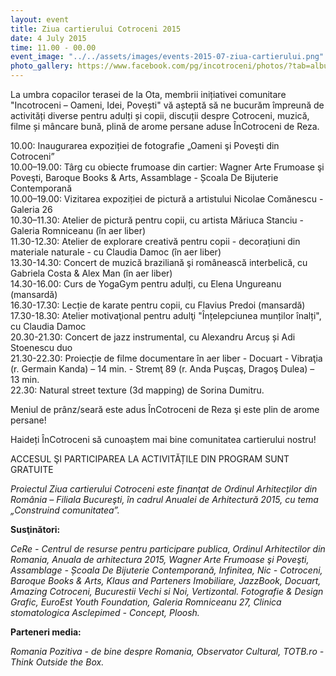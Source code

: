 ```yaml
---
layout: event
title: Ziua cartierului Cotroceni 2015
date: 4 July 2015
time: 11.00 - 00.00
event_image: "../../assets/images/events-2015-07-ziua-cartierului.png"
photo_gallery: https://www.facebook.com/pg/incotroceni/photos/?tab=album&album_id=1602112386726595
---
```


La umbra copacilor terasei de la Ota, membrii inițiativei comunitare "Incotroceni – Oameni, Idei, Povești" vă așteptă să ne bucurăm împreună de activități diverse pentru adulți și copii, discuții despre Cotroceni, muzică, filme și mâncare bună, plină de arome persane aduse ÎnCotroceni de Reza.

10.00: Inaugurarea expoziției de fotografie „Oameni şi Poveşti din Cotroceni”  
10.00–19.00: Târg cu obiecte frumoase din cartier: Wagner Arte Frumoase şi Poveşti, Baroque Books & Arts, Assamblage - Școala De Bijuterie Contemporană  
10.00–19.00: Vizitarea expoziției de pictură a artistului Nicolae Comănescu - Galeria 26  
10.30–11.30: Atelier de pictură pentru copii, cu artista Măriuca Stanciu - Galeria Romniceanu (în aer liber)  
11.30-12.30: Atelier de explorare creativă pentru copii - decorațiuni din materiale naturale - cu Claudia Damoc (în aer liber)  
13.30-14.30: Concert de muzică braziliană şi românească interbelică, cu Gabriela Costa & Alex Man (în aer liber)  
14.30-16.00: Curs de YogaGym pentru adulți, cu Elena Ungureanu (mansardă)  
16.30-17.30: Lecție de karate pentru copii, cu Flavius Predoi (mansardă)  
17.30-18.30: Atelier motivaţional pentru adulţi "Înțelepciunea munților înalți", cu Claudia Damoc  
20.30-21.30: Concert de jazz instrumental, cu Alexandru Arcuș și Adi Stoenescu duo  
21.30-22.30: Proiecție de filme documentare în aer liber - Docuart - Vibraţia (r. Germain Kanda) – 14 min. - Stremţ 89 (r. Anda Puşcaş, Dragoş Dulea) – 13 min.  
22.30: Natural street texture (3d mapping) de Sorina Dumitru.  

Meniul de prânz/seară este adus ÎnCotroceni de Reza şi este plin de arome persane!

Haideți ÎnCotroceni să cunoaștem mai bine comunitatea cartierului nostru!

ACCESUL ŞI PARTICIPAREA LA ACTIVITĂȚILE DIN PROGRAM SUNT GRATUITE

*Proiectul Ziua cartierului Cotroceni este finanţat de Ordinul Arhitecților din România – Filiala Bucureşti, în cadrul Anualei de Arhitectură 2015, cu tema „Construind comunitatea”.*

**Susţinători:**

*CeRe - Centrul de resurse pentru participare publica, Ordinul Arhitectilor din Romania, Anuala de arhitectura 2015, Wagner Arte Frumoase şi Poveşti, Assamblage - Școala De Bijuterie Contemporană, Infinitea, Nic - Cotroceni, Baroque Books & Arts, Klaus and Parteners Imobiliare, JazzBook, Docuart, Amazing Cotroceni, Bucurestii Vechi si Noi, Vertizontal. Fotografie & Design Grafic, EuroEst Youth Foundation, Galeria Romniceanu 27, Clinica stomatologica Asclepimed - Concept, Ploosh.*

**Parteneri media:**

*Romania Pozitiva - de bine despre Romania, Observator Cultural, TOTB.ro - Think Outside the Box.*
